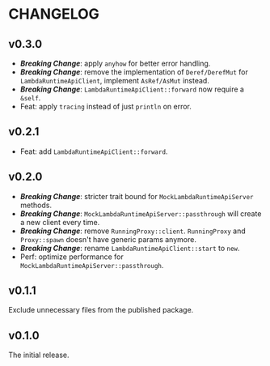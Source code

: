 # CHANGELOG

## v0.3.0

- **_Breaking Change_**: apply `anyhow` for better error handling.
- **_Breaking Change_**: remove the implementation of `Deref/DerefMut` for `LambdaRuntimeApiClient`, implement `AsRef/AsMut` instead.
- **_Breaking Change_**: `LambdaRuntimeApiClient::forward` now require a `&self`.
- Feat: apply `tracing` instead of just `println` on error.

## v0.2.1

- Feat: add `LambdaRuntimeApiClient::forward`.

## v0.2.0

- **_Breaking Change_**: stricter trait bound for `MockLambdaRuntimeApiServer` methods.
- **_Breaking Change_**: `MockLambdaRuntimeApiServer::passthrough` will create a new client every time.
- **_Breaking Change_**: remove `RunningProxy::client`. `RunningProxy` and `Proxy::spawn` doesn't have generic params anymore.
- **_Breaking Change_**: rename `LambdaRuntimeApiClient::start` to `new`.
- Perf: optimize performance for `MockLambdaRuntimeApiServer::passthrough`.

## v0.1.1

Exclude unnecessary files from the published package.

## v0.1.0

The initial release.
